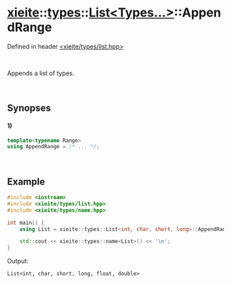 # [xieite](../../../../../xieite.md)\:\:[types](../../../../../types.md)\:\:[List<Types...>](../../../list.md)\:\:AppendRange
Defined in header [<xieite/types/list.hpp>](../../../../../../include/xieite/types/list.hpp)

&nbsp;

Appends a list of types.

&nbsp;

## Synopses
#### 1)
```cpp
template<typename Range>
using AppendRange = /* ... */;
```

&nbsp;

## Example
```cpp
#include <iostream>
#include <xieite/types/list.hpp>
#include <xieite/types/name.hpp>

int main() {
    using List = xieite::types::List<int, char, short, long>::AppendRange<xieite::types::List<float, double>>;

    std::cout << xieite::types::name<List>() << '\n';
}
```
Output:
```
List<int, char, short, long, float, double>
```
